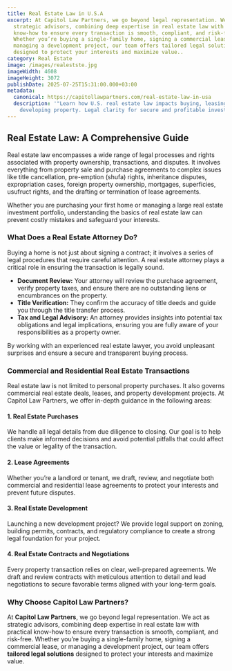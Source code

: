 ```yaml
---
title: Real Estate Law in U.S.A
excerpt: At Capitol Law Partners, we go beyond legal representation. We act as
  strategic advisors, combining deep expertise in real estate law with practical
  know-how to ensure every transaction is smooth, compliant, and risk-free.
  Whether you’re buying a single-family home, signing a commercial lease, or
  managing a development project, our team offers tailored legal solutions
  designed to protect your interests and maximize value..
category: Real Estate
image: /images/realestste.jpg
imageWidth: 4608
imageHeight: 3072
publishDate: 2025-07-25T15:31:00.000+03:00
metadata:
  canonical: https://capitollawpartners.com/real-estate-law-in-usa
  description: '"Learn how U.S. real estate law impacts buying, leasing, and
    developing property. Legal clarity for secure and profitable investments."'
---
```

## **Real Estate Law: A Comprehensive Guide**

Real estate law encompasses a wide range of legal processes and rights associated with property ownership, transactions, and disputes. It involves everything from property sale and purchase agreements to complex issues like title cancellation, pre-emption (shufa) rights, inheritance disputes, expropriation cases, foreign property ownership, mortgages, superficies, usufruct rights, and the drafting or termination of lease agreements.

Whether you are purchasing your first home or managing a large real estate investment portfolio, understanding the basics of real estate law can prevent costly mistakes and safeguard your interests.

### **What Does a Real Estate Attorney Do?**

Buying a home is not just about signing a contract; it involves a series of legal procedures that require careful attention. A real estate attorney plays a critical role in ensuring the transaction is legally sound.

* **Document Review:** Your attorney will review the purchase agreement, verify property taxes, and ensure there are no outstanding liens or encumbrances on the property. 
* **Title Verification:** They confirm the accuracy of title deeds and guide you through the title transfer process. 
* **Tax and Legal Advisory:** An attorney provides insights into potential tax obligations and legal implications, ensuring you are fully aware of your responsibilities as a property owner. 

By working with an experienced real estate lawyer, you avoid unpleasant surprises and ensure a secure and transparent buying process.

### **Commercial and Residential Real Estate Transactions**

Real estate law is not limited to personal property purchases. It also governs commercial real estate deals, leases, and property development projects. At Capitol Law Partners, we offer in-depth guidance in the following areas:

#### **1. Real Estate Purchases**

We handle all legal details from due diligence to closing. Our goal is to help clients make informed decisions and avoid potential pitfalls that could affect the value or legality of the transaction.

#### **2. Lease Agreements**

Whether you’re a landlord or tenant, we draft, review, and negotiate both commercial and residential lease agreements to protect your interests and prevent future disputes.

#### **3. Real Estate Development**

Launching a new development project? We provide legal support on zoning, building permits, contracts, and regulatory compliance to create a strong legal foundation for your project.

#### **4. Real Estate Contracts and Negotiations**

Every property transaction relies on clear, well-prepared agreements. We draft and review contracts with meticulous attention to detail and lead negotiations to secure favorable terms aligned with your long-term goals.

### **Why Choose Capitol Law Partners?**

At **Capitol Law Partners**, we go beyond legal representation. We act as strategic advisors, combining deep expertise in real estate law with practical know-how to ensure every transaction is smooth, compliant, and risk-free. Whether you’re buying a single-family home, signing a commercial lease, or managing a development project, our team offers **tailored legal solutions** designed to protect your interests and maximize value.
